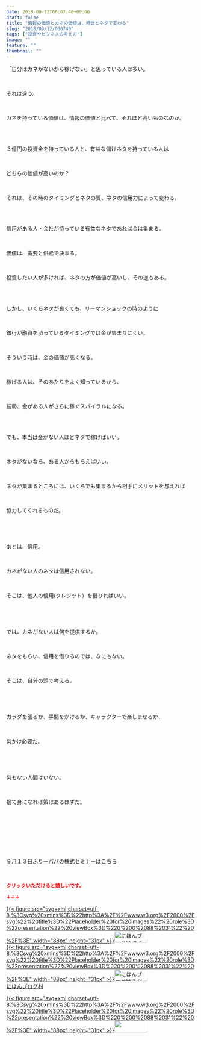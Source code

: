 ```yaml
---
date: 2018-09-12T00:07:40+09:00
draft: false
title: "情報の価値とカネの価値は、時世とネタで変わる"
slug: "2018/09/12/000740"
tags: ["投資やビジネスの考え方"]
image: ""
feature: ""
thumbnail: ""
---
```

<p>「自分はカネがないから稼げない」と思っている人は多い。</p><p> </p><p>それは違う。</p><p> </p><p>カネを持っている価値は、情報の価値と比べて、それほど高いものなのか。</p><p> </p><p><br/>３億円の投資金を持っている人と、有益な儲けネタを持っている人は</p><p> </p><p>どちらの価値が高いのか？</p><p> </p><p>それは、その時のタイミングとネタの質、ネタの信用力によって変わる。</p><p> </p><p><br/>信用がある人・会社が持っている有益なネタであれば金は集まる。</p><p> </p><p>価値は、需要と供給で決まる。</p><p> </p><p>投資したい人が多ければ、ネタの方が価値が高いし、その逆もある。</p><p> </p><p><br/>しかし、いくらネタが良くても、リーマンショックの時のように</p><p> </p><p>銀行が融資を渋っているタイミングでは金が集まりにくい。</p><p> </p><p>そういう時は、金の価値が高くなる。</p><p> </p><p>稼げる人は、そのあたりをよく知っているから、</p><p> </p><p>結局、金がある人がさらに稼ぐスパイラルになる。</p><p> </p><p><br/>でも、本当は金がない人ほどネタで稼げばいい。</p><p> </p><p>ネタがないなら、ある人からもらえばいい。</p><p> </p><p>ネタが集まるところには、いくらでも集まるから相手にメリットを与えれば</p><p> </p><p>協力してくれるものだ。</p><p> </p><p> </p><p>あとは、信用。</p><p> </p><p>カネがない人のネタは信用されない。</p><p> </p><p>そこは、他人の信用(クレジット）を借りればいい。</p><p> </p><p> </p><p>では、カネがない人は何を提供するか。</p><p> </p><p>ネタをもらい、信用を借りるのでは、なにもない。</p><p> </p><p>そこは、自分の頭で考えろ。</p><p> </p><p> </p><p>カラダを張るか、手間をかけるか、キャラクターで楽しませるか、</p><p> </p><p>何かは必要だ。</p><p> </p><p> </p><p>何もない人間はいない。</p><p> </p><p>捨て身になれば策はあるはずだ。</p><p> </p><p> </p><p> </p><p> </p><p><a href="https://ameblo.jp/shintakane/entry-12403606403.html" target="_blank">９月１３日ふりーパパの株式セミナーはこちら</a></p><p> </p><p><font color="#ff0000" size="2"><strong>クリックいただけると嬉しいです。</strong></font></p><p><font color="#ff0000" size="2"><strong>↓↓↓</strong></font></p><p><a href="ranking.html?p_cid=01260127" id="&amp;blogmura_banner" target="_blank">{{< figure src="svg+xml;charset=utf-8,%3Csvg%20xmlns%3D%22http%3A%2F%2Fwww.w3.org%2F2000%2Fsvg%22%20title%3D%22Placeholder%20for%20Images%22%20role%3D%22presentation%22%20viewBox%3D%220%200%2088%2031%22%20%2F%3E" width="88px" height="31px" >}}<noscript><img alt="にほんブログ村 その他生活ブログ 不動産投資へ" border="0" height="31" src="https://img-proxy.blog-video.jp/images?url=http%3A%2F%2Flife.blogmura.com%2Fhudousantoushi%2Fimg%2Fhudousantoushi88_31.gif" width="88"></noscript></a><br/><a href="ranking.html?p_cid=01260127" target="_blank">{{< figure src="svg+xml;charset=utf-8,%3Csvg%20xmlns%3D%22http%3A%2F%2Fwww.w3.org%2F2000%2Fsvg%22%20title%3D%22Placeholder%20for%20Images%22%20role%3D%22presentation%22%20viewBox%3D%220%200%2088%2031%22%20%2F%3E" width="88px" height="31px" >}}<noscript><img alt="にほんブログ村 海外生活ブログ バリ島情報へ" border="0" height="31" src="https://img-proxy.blog-video.jp/images?url=http%3A%2F%2Foverseas.blogmura.com%2Fbali%2Fimg%2Fbali88_31.gif" width="88"></noscript></a><br/><a href="ranking.html?p_cid=01260127" target="_blank">にほんブログ村</a></p><p><a href="link.php?1804582" title="人気ブログランキングへ">{{< figure src="svg+xml;charset=utf-8,%3Csvg%20xmlns%3D%22http%3A%2F%2Fwww.w3.org%2F2000%2Fsvg%22%20title%3D%22Placeholder%20for%20Images%22%20role%3D%22presentation%22%20viewBox%3D%220%200%2088%2031%22%20%2F%3E" width="88px" height="31px" >}}<noscript><img border="0" height="31" src="https://blog.with2.net/img/banner/banner_22.gif" width="88"></noscript></a></p><p> </p>

